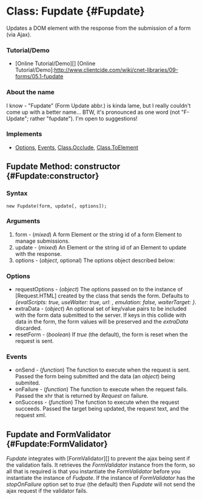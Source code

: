 Class: Fupdate {#Fupdate}
=========================
Updates a DOM element with the response from the submission of a form (via Ajax).

### Tutorial/Demo

* [Online Tutorial/Demo][]
[Online Tutorial/Demo]:http://www.clientcide.com/wiki/cnet-libraries/09-forms/05.1-fupdate

### About the name

I know - "Fupdate" (Form Update abbr.) is kinda lame, but I really couldn't come up with a better name... BTW, it's pronounced as one word (not "F-Update"; rather "fupdate"). I'm open to suggestions!

### Implements

- [Options][], [Events][], [Class.Occlude][], [Class.ToElement][]

Fupdate Method: constructor {#Fupdate:constructor}
--------------------------------------------------

### Syntax

	new Fupdate(form, update[, options]);

### Arguments

1. form  - (*mixed*) A form Element or the string id of a form Element to manage submissions.
2. update - (*mixed*) An Element or the string id of an Element to update with the response.
3. options - (*object*, optional) The options object described below:

### Options

* requestOptions - (*object*) The options passed on to the instance of [Request.HTML] created by the class that sends the form. Defaults to *{evalScripts: true, useWaiter: true, url: <the form url>, emulation: false, waiterTarget: <the update argument>}*.
* extraData - (*object*) An optional set of key/value pairs to be included with the form data submitted to the server. If keys in this collide with data in the form, the form values will be preserved and the *extraData* discarded.
* resetForm - (*boolean*) If *true* (the default), the form is reset when the request is sent.

### Events

* onSend - (*function*) The function to execute when the request is sent. Passed the form being submitted and the data (an *object*) being submited.
* onFailure - (*function*) The function to execute when the request fails. Passed the xhr that is returned by *Request* on failure.
* onSuccess - (*function*) The function to execute when the request succeeds. Passed the target being updated, the request text, and the request xml.

Fupdate and FormValidator {#Fupdate:FormValidator}
-------------------------------------------------

*Fupdate* integrates with [FormValidator][] to prevent the ajax being sent if the validation fails. It retrieves the *FormValidator* instance from the form, so all that is required is that you instantiate the *FormValidator* before you instantiate the instance of *Fudpate*. If the instance of *FormValidator* has the *stopOnFailure* option set to *true* (the default) then *Fupdate* will not send the ajax request if the validator fails.

[Chain]: http://docs.mootools.net/Class/Class.Extras#Chain
[Events]: http://docs.mootools.net/Class/Class.Extras#Events
[Options]: http://docs.mootools.net/Class/Class.Extras#Options
[Class.Occlude]: http://mootools.net/more/docs/Class/Class.Occlude
[Class.ToElement]: /docs/Class/Class.ToElement